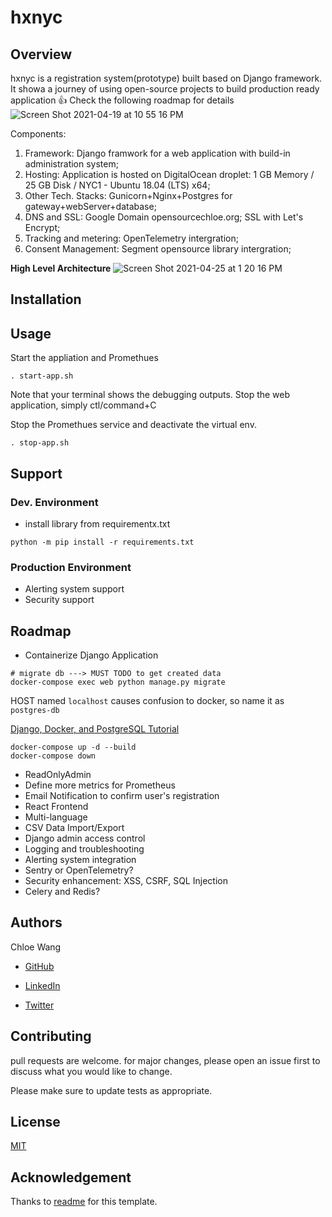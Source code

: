 # hxnyc

## Overview

hxnyc is a registration system(prototype) built based on Django framework. It showa a journey of using open-source projects to build production ready application :+1: Check the following roadmap for details
![Screen Shot 2021-04-19 at 10 55 16 PM](https://user-images.githubusercontent.com/10833201/115330639-7b27b980-a162-11eb-916b-f00be16415e3.png)

Components:

1. Framework: Django framwork for a web application with build-in administration system;
1. Hosting: Application is hosted on DigitalOcean droplet: 1 GB Memory / 25 GB Disk / NYC1 - Ubuntu 18.04 (LTS) x64;
1. Other Tech. Stacks: Gunicorn+Nginx+Postgres for gateway+webServer+database;
1. DNS and SSL: Google Domain opensourcechloe.org; SSL with Let's Encrypt;
1. Tracking and metering: OpenTelemetry intergration;
1. Consent Management: Segment opensource library intergration;

**High Level Architecture**
![Screen Shot 2021-04-25 at 1 20 16 PM](https://user-images.githubusercontent.com/10833201/116002734-20121e80-a5c9-11eb-8e4c-6249364836b3.png)

## Installation

## Usage

Start the appliation and Promethues

```shell
. start-app.sh
```

Note that your terminal shows the debugging outputs. Stop the web application, simply ctl/command+C

Stop the Promethues service and deactivate the virtual env.

```shell
. stop-app.sh
```

## Support

### Dev. Environment

- install library from requirementx.txt

```shell
python -m pip install -r requirements.txt
```

### Production Environment

- Alerting system support
- Security support

## Roadmap

- Containerize Django Application


```shell
# migrate db ---> MUST TODO to get created data
docker-compose exec web python manage.py migrate
```

HOST named `localhost` causes confusion to docker, so name it as `postgres-db`

[Django, Docker, and PostgreSQL Tutorial](https://learndjango.com/tutorials/django-docker-and-postgresql-tutorial)

```shell
docker-compose up -d --build
docker-compose down
```

- ReadOnlyAdmin
- Define more metrics for Prometheus
- Email Notification to confirm user's registration
- React Frontend
- Multi-language
- CSV Data Import/Export
- Django admin access control
- Logging and troubleshooting
- Alerting system integration
- Sentry or OpenTelemetry?
- Security enhancement: XSS, CSRF, SQL Injection
- Celery and Redis?

## Authors

Chloe Wang

- [GitHub](https://github.com/synergit/)

- [LinkedIn](https://www.linkedin.com/in/xwang-1a/)

- [Twitter](https://twitter.com/chloe_wang1)

## Contributing

pull requests are welcome. for major changes, please open an issue first to discuss what you would like to change.

Please make sure to update tests as appropriate.

## License

[MIT](https://choosealicense.com/licenses/mit/)

## Acknowledgement

Thanks to [readme](https://www.makeareadme.com/) for this template.
